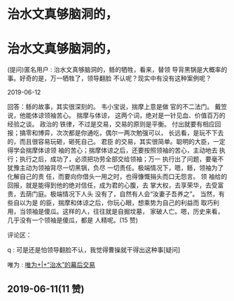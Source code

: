 # 治水文真够脑洞的，

# 治水文真够脑洞的，

(提问)匿名用户 : 治水文真够脑洞的，鲧的牺牲，看来，替领 导背黑锅是大概率的事。好奇的是，万一牺牲了，领导翻脸 不认呢？现实中有没有这种案例呢？

2019-06-12

回答：鲧的故事，其实很深刻的。 韦小宝说，揣摩上意是做 官的不二法门。 戴笠说，他能体谅领袖苦心。 揣摩与体谅， 这两个词，绝对是一针见血、价值百万的经验之谈。 政治的 铁律，不过是交易，交易的原则是平衡。 付出就要有相应回 报；搞零和博弈，次次都是你通吃，偶尔一两次勉强可以， 长远看，是玩不下去的，而且很容易玩砸，砸死自己。 君臣 的交易，其实很简单。聪明的大臣，一定得学会揣摩体谅领 袖的苦心；揣摩体谅之后，还要按照领袖的苦心，主动地去 执行；执行之后，成功了，必须把功劳全部交给领袖；万一 执行出了问题，要毫不犹豫主动为领袖背尽一切黑锅，负尽 一切责任。极端情况下，嗯，鲧，领袖为了化解自己的责 任，而要向你借头一用之时，也得慷慨捐头而口无怨言。 领 袖给的回报，就是能得到他的绝对信任，成为君的心腹，去 掌大权，去享荣华，去受富贵，去荫门庭。极端情况下人头 没有了，自然有人会“汝妻子吾养之”。 当然，有些自以为是 的臣，揣摩和体谅之后，你玩心眼，想乘势为自己的利益而 取巧利用，当领袖是傻瓜。这样的人，往往就是自掘坟墓， 家破人亡。嗯，历史来看，几乎没有一个领袖是傻瓜，都是 人精呢。(15 赞)

评论区：

q : 可是还是怕领导翻脸不认，我觉得曹操就干得出这种事[疑问]

唯为 : [唯为](https://mp.weixin.qq.com/s/e13wEpFcv8HFFk0XOOKifA)[+|+“](https://mp.weixin.qq.com/s/e13wEpFcv8HFFk0XOOKifA)[治水](https://mp.weixin.qq.com/s/e13wEpFcv8HFFk0XOOKifA)[”](https://mp.weixin.qq.com/s/e13wEpFcv8HFFk0XOOKifA)[的幕后交易](https://mp.weixin.qq.com/s/e13wEpFcv8HFFk0XOOKifA)

## 2019-06-11(11 赞)